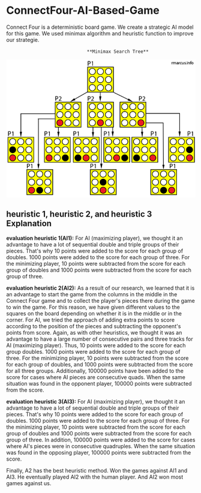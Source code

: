 # ConnectFour-AI-Based-Game

Connect Four is a deterministic board game. We create a strategic AI model for this game. We used minimax algorithm and heuristic function to improve our strategie.

                                  **Minimax Search Tree**

![alt text](https://github.com/newsteps8/ConnectFour-AI-Based-Game/blob/main/minimaxtree.png)



heuristic 1, heuristic 2, and heuristic 3 Explanation
--------------------------------------
**evaluation heuristic 1(AI1):** For AI (maximizing player), we thought it an advantage to have a lot of
sequential double and triple groups of their pieces. That's why 10 points were added to the score for
each group of doubles. 1000 points were added to the score for each group of three. For the
minimizing player, 10 points were subtracted from the score for each group of doubles and 1000
points were subtracted from the score for each group of three.


**evaluation heuristic 2(AI2):** As a result of our research, we learned that it is an advantage to start the
game from the columns in the middle in the Connect Four game and to collect the player's pieces
there during the game to win the game. For this reason, we have given different values to the
squares on the board depending on whether it is in the middle or in the corner. For AI, we tried the
approach of adding extra points to score according to the position of the pieces and subtracting the
opponent's points from score. Again, as with other heuristics, we thought it was an advantage to
have a large number of consecutive pairs and three tracks for AI (maximizing player). Thus, 10 points
were added to the score for each group doubles. 1000 points were added to the score for each
group of three. For the minimizing player, 10 points were subtracted from the score for each group
of doubles, and 1000 points were subtracted from the score for all three groups. Additionally,
100000 points have been added to the score for cases where AI pieces are consecutive quads. When
the same situation was found in the opponent player, 100000 points were subtracted from the
score.


**evaluation heuristic 3(AI3):** For AI (maximizing player), we thought it an advantage to have a lot of
sequential double and triple groups of their pieces. That's why 10 points were added to the score for
each group of doubles. 1000 points were added to the score for each group of three. For the
minimizing player, 10 points were subtracted from the score for each group of doubles and 1000
points were subtracted from the score for each group of three. In addition, 100000 points were 
added to the score for cases where AI's pieces were in consecutive quadruples. When the same
situation was found in the opposing player, 100000 points were subtracted from the score.

Finally, A2 has the best heuristic method. Won the games against AI1 and AI3. He eventually played
AI2 with the human player. And AI2 won most games against us.

